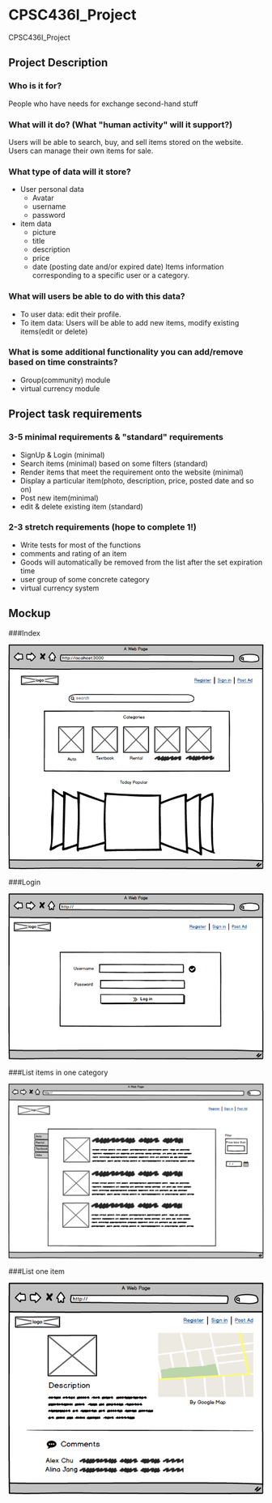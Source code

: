 # CPSC436I_Project
CPSC436I_Project 

## Project Description

### Who is it for?
People who have needs for exchange second-hand stuff
### What will it do? (What "human activity" will it support?)
Users will be able to search, buy, and sell items stored on the website.
Users can manage their own items for sale.
### What type of data will it store?
* User personal data
    * Avatar
    * username
    * password
* item data
    * picture
    * title
    * description
    * price
    * date (posting date and/or expired date)
Items information corresponding to a specific user or a category.
### What will users be able to do with this data?
* To user data: edit their profile. 
* To item data: Users will be able to add new items, modify existing items(edit or delete)
### What is some additional functionality you can add/remove based on time constraints?
* Group(community) module
* virtual currency module

## Project task requirements

### 3-5 minimal requirements & "standard" requirements
* SignUp & Login (minimal)
* Search items (minimal) based on some filters (standard)
* Render items that meet the requirement onto the website (minimal)
* Display a particular item(photo, description, price, posted date and so on)
* Post new item(minimal)
* edit & delete existing item (standard)
### 2-3 stretch requirements (hope to complete 1!)
* Write tests for most of the functions
* comments and rating of an item
* Goods will automatically be removed from the list after the set expiration time 
* user group of some concrete category
* virtual currency system

## Mockup

###Index

![alt text](mockup/my_index.png)

###Login

![alt text](mockup/my_register.png)

###List items in one category

![alt text](mockup/my_list.png)

###List one item

![alt text](mockup/one_item_display.png)


